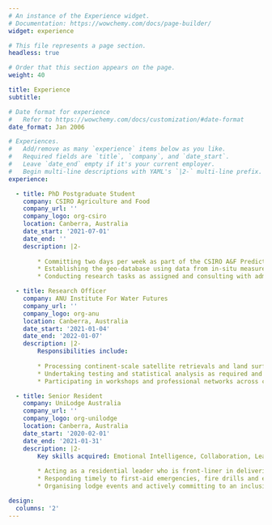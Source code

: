 ```yaml
---
# An instance of the Experience widget.
# Documentation: https://wowchemy.com/docs/page-builder/
widget: experience

# This file represents a page section.
headless: true

# Order that this section appears on the page.
weight: 40

title: Experience
subtitle:

# Date format for experience
#   Refer to https://wowchemy.com/docs/customization/#date-format
date_format: Jan 2006

# Experiences.
#   Add/remove as many `experience` items below as you like.
#   Required fields are `title`, `company`, and `date_start`.
#   Leave `date_end` empty if it's your current employer.
#   Begin multi-line descriptions with YAML's `|2-` multi-line prefix.
experience:

  - title: PhD Postgraduate Student
    company: CSIRO Agriculture and Food
    company_url: ''
    company_logo: org-csiro
    location: Canberra, Australia
    date_start: '2021-07-01'
    date_end: ''
    description: |2-
        
        * Committing two days per week as part of the CSIRO A&F Prediction team to work on industry-aligned projects that address interdisciplinary challenges in agricultural innovation and soil science using statistical approaches and high-performance computing resources.
        * Establishing the geo-database using data from in-situ measurement, drone, satellite, and proximal observations, as well as the Soil and Landscape Grids of Australia, to enable spatiotemporal modelling of soil water dynamics for key growing regions in Australia.
        * Conducting research tasks as assigned and consulting with administrative and supervisory staff to gather ideas for improvements.

  - title: Research Officer
    company: ANU Institute For Water Futures
    company_url: ''
    company_logo: org-anu
    location: Canberra, Australia
    date_start: '2021-01-04'
    date_end: '2022-01-07'
    description: |2-
        Responsibilities include:
        
        * Processing continent-scale satellite retrievals and land surface observations acquired from Geoscience Australia, NASA and CSIRO. Demonstrating expert-level spatial analysis skills using R and Python. Proficient with essential Linux commands and utilising programming modules from the Gadi supercomputer to complete research tasks.
        * Undertaking testing and statistical analysis as required and preparing and disseminating relevant analysis reports to internal and external stakeholders, including external funding agencies.
        * Participating in workshops and professional networks across campus to develop a broad base of industry knowledge, and providing input to improve the area’s research practices and processes.

  - title: Senior Resident
    company: UniLodge Australia
    company_url: ''
    company_logo: org-unilodge
    location: Canberra, Australia
    date_start: '2020-02-01'
    date_end: '2021-01-31'
    description: |2-
        Key skills acquired: Emotional Intelligence, Collaboration, Leadership, Self Care, Time Management.
        
        * Acting as a residential leader who is front-liner in delivering pastoral care to university students on campus.
        * Responding timely to first-aid emergencies, fire drills and evacuations; Responsible for immediate referral to the relevant emergency body.
        * Organising lodge events and actively committing to an inclusive community; Providing mental health advice and personal assistance to residents on the assigned floor through regular catch-ups.

design:
  columns: '2'
---
```

